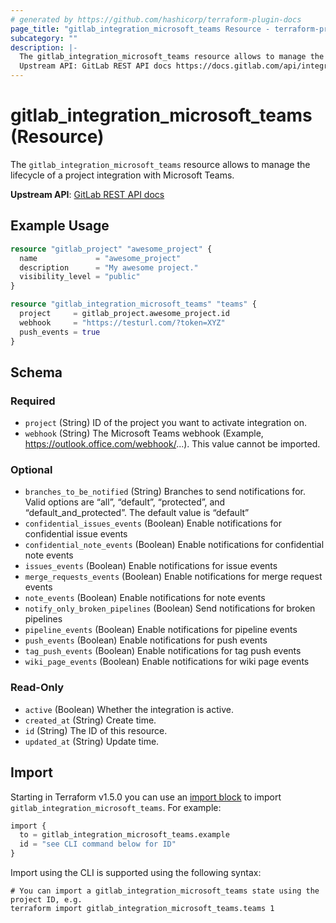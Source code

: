 ```yaml
---
# generated by https://github.com/hashicorp/terraform-plugin-docs
page_title: "gitlab_integration_microsoft_teams Resource - terraform-provider-gitlab"
subcategory: ""
description: |-
  The gitlab_integration_microsoft_teams resource allows to manage the lifecycle of a project integration with Microsoft Teams.
  Upstream API: GitLab REST API docs https://docs.gitlab.com/api/integrations/#microsoft-teams
---
```


# gitlab_integration_microsoft_teams (Resource)

The `gitlab_integration_microsoft_teams` resource allows to manage the lifecycle of a project integration with Microsoft Teams.

**Upstream API**: [GitLab REST API docs](https://docs.gitlab.com/api/integrations/#microsoft-teams)

## Example Usage

```terraform
resource "gitlab_project" "awesome_project" {
  name             = "awesome_project"
  description      = "My awesome project."
  visibility_level = "public"
}

resource "gitlab_integration_microsoft_teams" "teams" {
  project     = gitlab_project.awesome_project.id
  webhook     = "https://testurl.com/?token=XYZ"
  push_events = true
}
```

<!-- schema generated by tfplugindocs -->
## Schema

### Required

- `project` (String) ID of the project you want to activate integration on.
- `webhook` (String) The Microsoft Teams webhook (Example, https://outlook.office.com/webhook/...). This value cannot be imported.

### Optional

- `branches_to_be_notified` (String) Branches to send notifications for. Valid options are “all”, “default”, “protected”, and “default_and_protected”. The default value is “default”
- `confidential_issues_events` (Boolean) Enable notifications for confidential issue events
- `confidential_note_events` (Boolean) Enable notifications for confidential note events
- `issues_events` (Boolean) Enable notifications for issue events
- `merge_requests_events` (Boolean) Enable notifications for merge request events
- `note_events` (Boolean) Enable notifications for note events
- `notify_only_broken_pipelines` (Boolean) Send notifications for broken pipelines
- `pipeline_events` (Boolean) Enable notifications for pipeline events
- `push_events` (Boolean) Enable notifications for push events
- `tag_push_events` (Boolean) Enable notifications for tag push events
- `wiki_page_events` (Boolean) Enable notifications for wiki page events

### Read-Only

- `active` (Boolean) Whether the integration is active.
- `created_at` (String) Create time.
- `id` (String) The ID of this resource.
- `updated_at` (String) Update time.

## Import

Starting in Terraform v1.5.0 you can use an [import block](https://developer.hashicorp.com/terraform/language/import) to import `gitlab_integration_microsoft_teams`. For example:
```terraform
import {
  to = gitlab_integration_microsoft_teams.example
  id = "see CLI command below for ID"
}
```

Import using the CLI is supported using the following syntax:

```shell
# You can import a gitlab_integration_microsoft_teams state using the project ID, e.g.
terraform import gitlab_integration_microsoft_teams.teams 1
```
